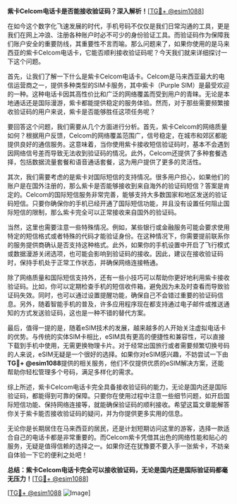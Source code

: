 **紫卡Celcom电话卡是否能接收验证码？深入解析！**[[TG💪+ @esim1088](https://t.me/s/esim1088)]

在如今这个数字化飞速发展的时代，手机号码不仅仅是我们日常沟通的工具，更是我们在网上冲浪、注册各种账户时必不可少的身份验证工具。而验证码作为保障我们账户安全的重要防线，其重要性不言而喻。那么问题来了，如果你使用的是马来西亚的紫卡Celcom电话卡，它能否顺利接收验证码呢？今天我们就来详细探讨一下这个问题。

首先，让我们了解一下什么是紫卡Celcom电话卡。Celcom是马来西亚最大的电信运营商之一，提供多种类型的SIM卡服务，其中紫卡（Purple SIM）是最受欢迎的一种。这种电话卡因其高性价比和广泛的网络覆盖而受到用户的青睐。无论是本地通话还是国际漫游，紫卡都能提供稳定的服务体验。然而，对于那些需要频繁接收验证码的用户来说，紫卡是否能够胜任这项任务呢？

要回答这个问题，我们需要从几个方面进行分析。首先，紫卡Celcom的网络质量如何？根据用户反馈，Celcom的网络覆盖范围广，信号稳定，在城市和郊区都能提供良好的通信服务。这意味着，当你使用紫卡接收短信验证码时，基本不会遇到因网络信号差而导致无法收到验证码的情况。此外，Celcom还提供了多种套餐选择，包括数据流量套餐和语音通话套餐，这为用户提供了更多的灵活性。

其次，我们需要考虑的是紫卡对国际短信的支持情况。很多用户担心，如果他们的账户是在国外注册的，那么紫卡是否能够接收到来自海外的验证码短信？答案是肯定的。Celcom的国际短信服务非常完善，能够支持大多数国家和地区发送的验证码短信。只要你确保你的手机已经开通了国际短信功能，并且没有设置任何阻止国际短信的限制，那么紫卡完全可以正常接收来自国外的验证码。

当然，这里也需要注意一些特殊情况。例如，某些银行或金融服务可能会要求使用特定的短信格式或者特殊的代码才能验证身份。在这种情况下，你需要提前联系你的服务提供商确认是否支持这种格式。此外，如果你的手机设置中开启了飞行模式或数据漫游关闭选项，也可能会影响到验证码的接收。因此，建议在接收验证码时，保持手机处于正常工作状态，并确保网络连接畅通。

除了网络质量和国际短信支持外，还有一些小技巧可以帮助你更好地利用紫卡接收验证码。比如，你可以定期检查手机的短信收件箱，避免因为未及时查看而导致验证码失效。同时，也可以通过设置提醒功能，确保自己不会错过重要的验证码信息。另外，随着智能手机的普及，许多应用程序现在都支持通过电子邮件或推送通知的方式发送验证码，这也是一种不错的替代方案。

最后，值得一提的是，随着eSIM技术的发展，越来越多的人开始关注虚拟电话卡的优势。与传统的实体SIM卡相比，eSIM具有更高的便捷性和兼容性，可以直接下载到手机中使用，无需更换物理卡片。对于经常出国旅行或者需要频繁切换号码的人来说，eSIM无疑是一个很好的选择。如果你对eSIM感兴趣，不妨尝试一下由**TG💪+ @esim1088**提供的相关服务，他们不仅提供优质的eSIM解决方案，还能帮助你轻松管理多个号码，满足多样化的需求。

综上所述，紫卡Celcom电话卡完全具备接收验证码的能力，无论是国内还是国际验证码，都能得到可靠的保障。只要你在使用过程中注意一些细节问题，如开启国际短信功能、保持网络连接等，就能确保验证码的顺利接收。希望这篇文章能解答你关于紫卡能否接收验证码的疑问，并为你提供更多实用的信息。

无论你是长期居住在马来西亚的居民，还是计划短期访问这里的游客，选择一款适合自己的电话卡都是非常重要的。而Celcom紫卡凭借其出色的网络性能和贴心的服务，无疑是值得信赖的选择之一。如果你还在犹豫要不要入手一张紫卡，不妨亲自体验一下它的便利之处吧！

**总结：紫卡Celcom电话卡完全可以接收验证码，无论是国内还是国际验证码都毫无压力！**[[TG💪+ @esim1088](https://t.me/s/esim1088)]

[[TG💪+ @esim1088](https://t.me/s/esim1088) ![Image](https://i.postimg.cc/4NQfJmqS/Snipaste-2025-05-13-00-14-12.png)]